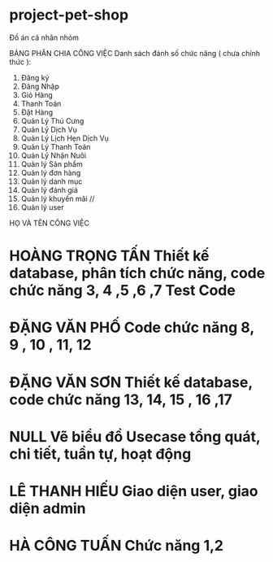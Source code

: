 # project-pet-shop
Đồ án cá nhân nhóm

BẢNG PHÂN CHIA CÔNG VIỆC
Danh sách đánh số chức năng ( chưa chính thức ):
1. Đăng ký
2. Đăng Nhập
3. Giỏ Hàng 
4. Thanh Toán
5. Đặt Hàng
7. Quản Lý Thú Cưng
8. Quản Lý Dịch Vụ
9. Quản Lý Lịch Hẹn Dịch Vụ
10. Quản Lý Thanh Toán 
11. Quản Lý Nhận Nuôi
12. Quản lý Sản phẩm
13. Quản lý đơn hàng
14. Quản lý danh mục
15. Quản lý đánh giá
16. Quản lý khuyến mãi // 
17. Quản lý user


HỌ VÀ TÊN	CÔNG VIỆC
# HOÀNG TRỌNG TẤN	Thiết kế database, phân tích chức năng, code chức năng 3, 4 ,5 ,6 ,7 Test Code
# ĐẶNG VĂN PHỐ	Code chức năng 8, 9 , 10 , 11, 12
# ĐẶNG VĂN SƠN	Thiết kế database, code chức năng 13, 14, 15 , 16 ,17
# NULL	Vẽ biểu đồ Usecase tổng quát, chi tiết, tuần tự, hoạt động
# LÊ THANH HIẾU	Giao diện user, giao diện admin
# HÀ CÔNG TUẤN	Chức năng 1,2


